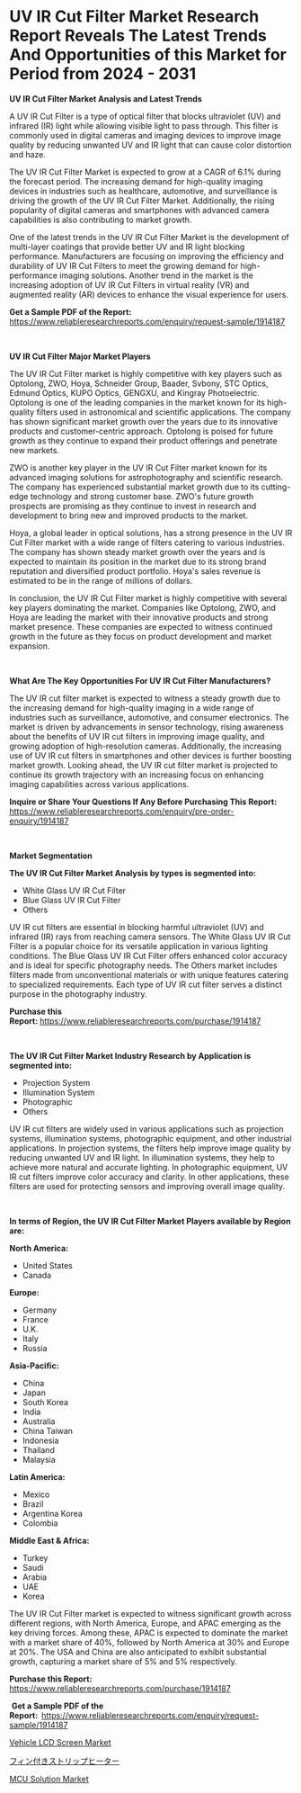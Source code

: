 <p><h1>UV IR Cut Filter Market Research Report Reveals The Latest Trends And Opportunities of this Market for Period from 2024 - 2031</h1></p><p><strong>UV IR Cut Filter Market Analysis and Latest Trends</strong></p>
<p><p>A UV IR Cut Filter is a type of optical filter that blocks ultraviolet (UV) and infrared (IR) light while allowing visible light to pass through. This filter is commonly used in digital cameras and imaging devices to improve image quality by reducing unwanted UV and IR light that can cause color distortion and haze.</p><p>The UV IR Cut Filter Market is expected to grow at a CAGR of 6.1% during the forecast period. The increasing demand for high-quality imaging devices in industries such as healthcare, automotive, and surveillance is driving the growth of the UV IR Cut Filter Market. Additionally, the rising popularity of digital cameras and smartphones with advanced camera capabilities is also contributing to market growth.</p><p>One of the latest trends in the UV IR Cut Filter Market is the development of multi-layer coatings that provide better UV and IR light blocking performance. Manufacturers are focusing on improving the efficiency and durability of UV IR Cut Filters to meet the growing demand for high-performance imaging solutions. Another trend in the market is the increasing adoption of UV IR Cut Filters in virtual reality (VR) and augmented reality (AR) devices to enhance the visual experience for users.</p></p>
<p><strong>Get a Sample PDF of the Report:&nbsp;</strong> <a href="https://www.reliableresearchreports.com/enquiry/request-sample/1914187">https://www.reliableresearchreports.com/enquiry/request-sample/1914187</a></p>
<p>&nbsp;</p>
<p><strong>UV IR Cut Filter Major Market Players</strong></p>
<p><p>The UV IR Cut Filter market is highly competitive with key players such as Optolong, ZWO, Hoya, Schneider Group, Baader, Svbony, STC Optics, Edmund Optics, KUPO Optics, GENGXU, and Kingray Photoelectric. Optolong is one of the leading companies in the market known for its high-quality filters used in astronomical and scientific applications. The company has shown significant market growth over the years due to its innovative products and customer-centric approach. Optolong is poised for future growth as they continue to expand their product offerings and penetrate new markets.</p><p>ZWO is another key player in the UV IR Cut Filter market known for its advanced imaging solutions for astrophotography and scientific research. The company has experienced substantial market growth due to its cutting-edge technology and strong customer base. ZWO's future growth prospects are promising as they continue to invest in research and development to bring new and improved products to the market.</p><p>Hoya, a global leader in optical solutions, has a strong presence in the UV IR Cut Filter market with a wide range of filters catering to various industries. The company has shown steady market growth over the years and is expected to maintain its position in the market due to its strong brand reputation and diversified product portfolio. Hoya's sales revenue is estimated to be in the range of millions of dollars.</p><p>In conclusion, the UV IR Cut Filter market is highly competitive with several key players dominating the market. Companies like Optolong, ZWO, and Hoya are leading the market with their innovative products and strong market presence. These companies are expected to witness continued growth in the future as they focus on product development and market expansion.</p></p>
<p>&nbsp;</p>
<p><strong>What Are The Key Opportunities For UV IR Cut Filter Manufacturers?</strong></p>
<p><p>The UV IR cut filter market is expected to witness a steady growth due to the increasing demand for high-quality imaging in a wide range of industries such as surveillance, automotive, and consumer electronics. The market is driven by advancements in sensor technology, rising awareness about the benefits of UV IR cut filters in improving image quality, and growing adoption of high-resolution cameras. Additionally, the increasing use of UV IR cut filters in smartphones and other devices is further boosting market growth. Looking ahead, the UV IR cut filter market is projected to continue its growth trajectory with an increasing focus on enhancing imaging capabilities across various applications.</p></p>
<p><strong>Inquire or Share Your Questions If Any Before Purchasing This Report:</strong> <a href="https://www.reliableresearchreports.com/enquiry/pre-order-enquiry/1914187">https://www.reliableresearchreports.com/enquiry/pre-order-enquiry/1914187</a></p>
<p>&nbsp;</p>
<p><strong>Market Segmentation</strong></p>
<p><strong>The UV IR Cut Filter Market Analysis by types is segmented into:</strong></p>
<p><ul><li>White Glass UV IR Cut Filter</li><li>Blue Glass UV IR Cut Filter</li><li>Others</li></ul></p>
<p><p>UV IR cut filters are essential in blocking harmful ultraviolet (UV) and infrared (IR) rays from reaching camera sensors. The White Glass UV IR Cut Filter is a popular choice for its versatile application in various lighting conditions. The Blue Glass UV IR Cut Filter offers enhanced color accuracy and is ideal for specific photography needs. The Others market includes filters made from unconventional materials or with unique features catering to specialized requirements. Each type of UV IR cut filter serves a distinct purpose in the photography industry.</p></p>
<p><strong>Purchase this Report:&nbsp;</strong><a href="https://www.reliableresearchreports.com/purchase/1914187">https://www.reliableresearchreports.com/purchase/1914187</a></p>
<p>&nbsp;</p>
<p><strong>The UV IR Cut Filter Market Industry Research by Application is segmented into:</strong></p>
<p><ul><li>Projection System</li><li>Illumination System</li><li>Photographic</li><li>Others</li></ul></p>
<p><p>UV IR cut filters are widely used in various applications such as projection systems, illumination systems, photographic equipment, and other industrial applications. In projection systems, the filters help improve image quality by reducing unwanted UV and IR light. In illumination systems, they help to achieve more natural and accurate lighting. In photographic equipment, UV IR cut filters improve color accuracy and clarity. In other applications, these filters are used for protecting sensors and improving overall image quality.</p></p>
<p>&nbsp;</p>
<p><strong>In terms of Region, the UV IR Cut Filter Market Players available by Region are:</strong></p>
<p>
    <p> <strong> North America: </strong>
        <ul>
            <li>United States</li>
            <li>Canada</li>
        </ul>
        </p> 
    <p> <strong> Europe: </strong>
        <ul>
            <li>Germany</li>
            <li>France</li>
            <li>U.K.</li>
            <li>Italy</li>
            <li>Russia</li>
        </ul>
        </p> 
    <p> <strong> Asia-Pacific: </strong>
        <ul>
            <li>China</li>
            <li>Japan</li>
            <li>South Korea</li>
            <li>India</li>
            <li>Australia</li>
            <li>China Taiwan</li>
            <li>Indonesia</li>
            <li>Thailand</li>
            <li>Malaysia</li>
        </ul>
        </p> 
    <p> <strong> Latin America: </strong>
        <ul>
            <li>Mexico</li>
            <li>Brazil</li>
            <li>Argentina Korea</li>
            <li>Colombia</li>
        </ul>
        </p> 
    <p> <strong> Middle East & Africa: </strong>
        <ul>
            <li>Turkey</li>
            <li>Saudi</li>
            <li>Arabia</li>
            <li>UAE</li>
            <li>Korea</li>
        </ul>
    </p>
    </p>
<p><p>The UV IR Cut Filter market is expected to witness significant growth across different regions, with North America, Europe, and APAC emerging as the key driving forces. Among these, APAC is expected to dominate the market with a market share of 40%, followed by North America at 30% and Europe at 20%. The USA and China are also anticipated to exhibit substantial growth, capturing a market share of 5% and 5% respectively.</p></p>
<p><strong>Purchase this Report: </strong><a href="https://www.reliableresearchreports.com/purchase/1914187">https://www.reliableresearchreports.com/purchase/1914187</a></p>
<p>&nbsp;<strong>Get a Sample PDF of the Report:&nbsp;&nbsp;</strong><a href="https://www.reliableresearchreports.com/enquiry/request-sample/1914187">https://www.reliableresearchreports.com/enquiry/request-sample/1914187</a></p>
<p><strong></strong></p>
<p><p><a href="https://github.com/indrystar/Market-Research-Report-List-2/blob/main/vehicle-lcd-screen-market.md">Vehicle LCD Screen Market</a></p><p><a href="https://github.com/SarahFahey88/Market-Research-Report-List-1/blob/main/989978510648.md">フィン付きストリップヒーター</a></p><p><a href="https://github.com/AKSHATREPORTPRIME/Market-Research-Report-List-3/blob/main/mcu-solution-market.md">MCU Solution Market</a></p></p>